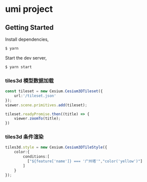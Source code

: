 # umi project

## Getting Started

Install dependencies,

```bash
$ yarn
```

Start the dev server,

```bash
$ yarn start
```

### tiles3d 模型数据加载
```ts
const tileset = new Cesium.Cesium3DTileset({
    url:'/tileset.json'
});
viewer.scene.primitives.add(tileset);

tileset.readyPromise.then((title) => {
    viewer.zoomTo(title);
})
```
### tiles3d 条件渲染
```ts
tiles3d.style = new Cesium.Cesium3DTileStyle({
    color:{
        conditions:[
          ["${feature['name']} === '广州塔'","color('yellow')"]
        ]
    }
});

```
